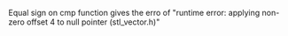 Equal sign on cmp function gives the erro of  "runtime error: applying non-zero offset 4 to null pointer (stl_vector.h)"